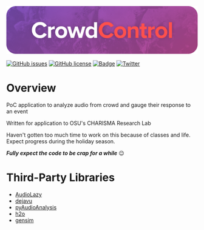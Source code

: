 ![banner](assets/banner/banner.png)

[![GitHub issues](https://img.shields.io/github/issues/buitim/CrowdControl.svg)](https://github.com/buitim/CrowdControl/issues) [![GitHub license](https://img.shields.io/github/license/buitim/CrowdControl.svg)](https://github.com/buitim/CrowdControl/blob/master/LICENSE) [![Badge](https://img.shields.io/badge/level%20of%20sanity-diminishing-red.svg)](https://youtu.be/LHJCliPz1b8?t=161) [![Twitter](https://img.shields.io/twitter/url/https/github.com/buitim/CrowdControl.svg?style=social)](https://twitter.com/intent/tweet?text=Wow:&url=https%3A%2F%2Fgithub.com%2Fbuitim%2FCrowdControl)

# Overview

PoC application to analyze audio from crowd and gauge their response to an event

Written for application to OSU's CHARISMA Research Lab

Haven't gotten too much time to work on this because of classes and life. Expect progress during the holiday season.

**_Fully expect the code to be crap for a while_** 😉

# Third-Party Libraries

-   [AudioLazy](https://github.com/danilobellini/audiolazy)
-   [dejavu](https://github.com/worldveil/dejavu)
-   [pyAudioAnalysis](https://github.com/tyiannak/pyAudioAnalysis)
-   [h2o](https://github.com/h2oai/h2o-3)
-   [gensim](https://github.com/RaRe-Technologies/gensim)
